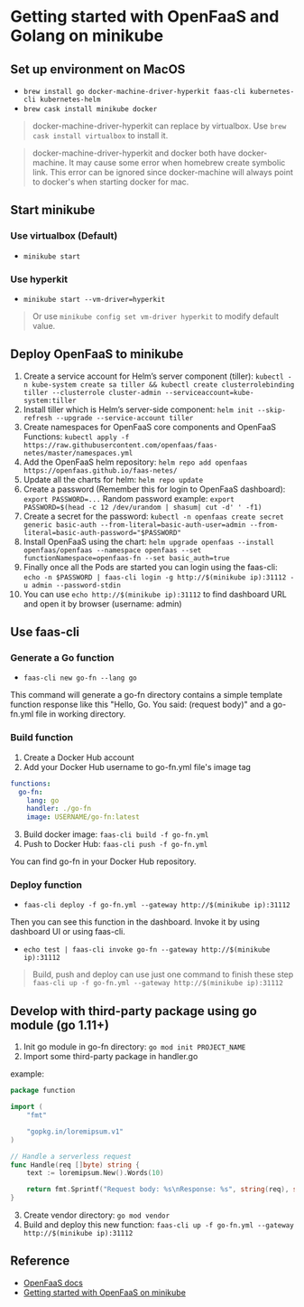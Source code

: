 # Getting started with OpenFaaS and Golang on minikube

## Set up environment on MacOS

- `brew install go docker-machine-driver-hyperkit faas-cli kubernetes-cli kubernetes-helm`
- `brew cask install minikube docker`

> docker-machine-driver-hyperkit can replace by virtualbox. Use `brew cask install virtualbox` to install it.

> docker-machine-driver-hyperkit and docker both have docker-machine. It may cause some error when homebrew create symbolic link. This error can be ignored since docker-machine will always point to docker's when starting docker for mac.

## Start minikube

### Use virtualbox (Default)

- `minikube start`

### Use hyperkit

- `minikube start --vm-driver=hyperkit`

> Or use `minikube config set vm-driver hyperkit` to modify default value.

## Deploy OpenFaaS to minikube

1. Create a service account for Helm’s server component (tiller): `kubectl -n kube-system create sa tiller && kubectl create clusterrolebinding tiller --clusterrole cluster-admin --serviceaccount=kube-system:tiller`
2. Install tiller which is Helm’s server-side component: `helm init --skip-refresh --upgrade --service-account tiller`
3. Create namespaces for OpenFaaS core components and OpenFaaS Functions: `kubectl apply -f https://raw.githubusercontent.com/openfaas/faas-netes/master/namespaces.yml`
4. Add the OpenFaaS helm repository: `helm repo add openfaas https://openfaas.github.io/faas-netes/`
5. Update all the charts for helm: `helm repo update`
6. Create a password (Remember this for login to OpenFaaS dashboard): `export PASSWORD=...` Random password example: `export PASSWORD=$(head -c 12 /dev/urandom | shasum| cut -d' ' -f1)`
7. Create a secret for the password: `kubectl -n openfaas create secret generic basic-auth --from-literal=basic-auth-user=admin --from-literal=basic-auth-password="$PASSWORD"`
8. Install OpenFaaS using the chart: `helm upgrade openfaas --install openfaas/openfaas --namespace openfaas --set functionNamespace=openfaas-fn --set basic_auth=true`
9. Finally once all the Pods are started you can login using the faas-cli: `echo -n $PASSWORD | faas-cli login -g http://$(minikube ip):31112 -u admin --password-stdin`
10. You can use `echo http://$(minikube ip):31112` to find dashboard URL and open it by browser (username: admin)

## Use faas-cli

### Generate a Go function

- `faas-cli new go-fn --lang go`

This command will generate a go-fn directory contains a simple template function response like this "Hello, Go. You said: (request body)" and a go-fn.yml file in working directory.

### Build function

1. Create a Docker Hub account
2. Add your Docker Hub username to go-fn.yml file's image tag
```yml
functions:
  go-fn:
    lang: go
    handler: ./go-fn
    image: USERNAME/go-fn:latest
```
3. Build docker image: `faas-cli build -f go-fn.yml`
4. Push to Docker Hub: `faas-cli push -f go-fn.yml`

You can find go-fn in your Docker Hub repository.

### Deploy function

- `faas-cli deploy -f go-fn.yml --gateway http://$(minikube ip):31112`

Then you can see this function in the dashboard. Invoke it by using dashboard UI or using faas-cli.

- `echo test | faas-cli invoke go-fn --gateway http://$(minikube ip):31112`

> Build, push and deploy can use just one command to finish these step `faas-cli up -f go-fn.yml --gateway http://$(minikube ip):31112`

## Develop with third-party package using go module (go 1.11+)

1. Init go module in go-fn directory: `go mod init PROJECT_NAME`
2. Import some third-party package in handler.go

example:
```go
package function

import (
	"fmt"

	"gopkg.in/loremipsum.v1"
)

// Handle a serverless request
func Handle(req []byte) string {
	text := loremipsum.New().Words(10)

	return fmt.Sprintf("Request body: %s\nResponse: %s", string(req), string(text))
}
```

3. Create vendor directory: `go mod vendor`
4. Build and deploy this new function: `faas-cli up -f go-fn.yml --gateway http://$(minikube ip):31112`

## Reference

- [OpenFaaS docs](https://docs.openfaas.com/cli/templates/)
- [Getting started with OpenFaaS on minikube](https://medium.com/faun/getting-started-with-openfaas-on-minikube-634502c7acdf)